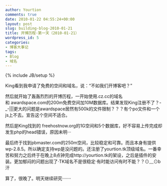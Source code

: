 ```yaml
---
author: Yourtion
comments: true
date: 2010-01-22 04:55:24+00:00
layout: post
slug: building-blog-2010-01-21
title: 开博历程·第一天（2010-01-21）
wordpress_id: 5
categories:
- 博客大事记
tags:
- Blog
- 域名
---
```

{% include JB/setup %}

King看到我申请了免费的空间和域名，说：“不如我们开博客吧？”

然后就开始了轰轰烈烈的开博历程，一开始使用.cz.cc的域名和 awardspace.com的200m免费空间加10M数据库。结果发现King注册不了？-_-|||更大的问题是awardspace居然有500k的文件限制？？？有个po文件和一个js上不去。宣告这个空间不适合。

然后是King找到的 freehostnow.org的1G空间和5个数据库，好不容易上传完成却发生php的head错误，原因未明···

最后终于找到﻿pbmaster.com的250m空间，比较稳定和可靠。而且本身有提供wp-2.8.5。所以确定支持wp是没问题的。还注册了yourtion.tk顶级域名。一番幸苦和努力之后终于在晚上8点钟完成http://yourtion.tk的架设，之后是插件的安装。更加郁闷的问题出现了·TK域名不是很稳定·有时能访问有时不能？？⊙﹏⊙b汗

算了，很晚了。明天继续研究·······
